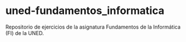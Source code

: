 # uned-fundamentos_informatica
Repositorio de ejercicios de la asignatura Fundamentos de la Informática (FI) de la UNED.
